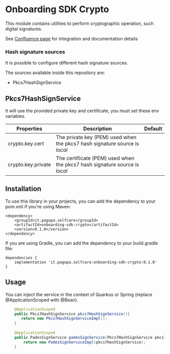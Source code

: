# Onboarding SDK Crypto

This module contains utilities to perform cryptographic operation, such digital signatures.

See [Confluence page](https://pagopa.atlassian.net/wiki/spaces/SCP/pages/616857618/Firma+digitale+per+mezzo+dei+servizi+di+Aruba)
for integration and documentation details


### Hash signature sources

It is possible to configure different hash signature sources.

The sources available inside this repository are:

* Pkcs7HashSignService

## Pkcs7HashSignService

It will use the provided private key and certificate, you must set these env variables.

| Properties         | Description                                                                     | Default |
|--------------------|---------------------------------------------------------------------------------|---------|
| crypto.key.cert    | The private key (PEM) used when the pkcs7 hash signature source is <i>local</i> |         |
| crypto.key.private | The certificate (PEM) used when the pkcs7 hash signature source is <i>local</i> |         |


## Installation

To use this library in your projects, you can add the dependency to your pom.xml if you're using Maven:

```shell script
<dependency>
    <groupId>it.pagopa.selfcare</groupId>
    <artifactId>onboarding-sdk-crypto</artifactId>
    <version>0.1.0</version>
</dependency>
```
If you are using Gradle, you can add the dependency to your build.gradle file:

```shell script
dependencies {
    implementation 'it.pagopa.selfcare:onboarding-sdk-crypto:0.1.0'
}
```

## Usage

You can inject the service in the context of Quarkus or Spring (replace @ApplicationScoped with @Bean).

```java script
    @ApplicationScoped
    public Pkcs7HashSignService pkcs7HashSignService(){
       return new Pkcs7HashSignServiceImpl();
    }
    
    @ApplicationScoped
    public PadesSignService padesSignService(Pkcs7HashSignService pkcs7HashSignService){
        return new PadesSignServiceImpl(pkcs7HashSignService);
    }
 ```
